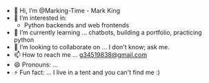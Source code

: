 - 👋 Hi, I’m @Marking-Time - Mark King
- 👀 I’m interested in:
  - Python backends and web frontends
- 🌱 I’m currently learning ... chatbots, building a portfolio, practicing python
- 💞️ I’m looking to collaborate on ... I don't know; ask me.
- 📫 How to reach me ... g34519838@gmail.com
- 😄 Pronouns: ...
- ⚡ Fun fact: ... I live in a tent and you can't find me :)

<!---
Marking-Time/Marking-Time is a ✨ special ✨ repository because its `README.md` (this file) appears on your GitHub profile.
You can click the Preview link to take a look at your changes.
--->
